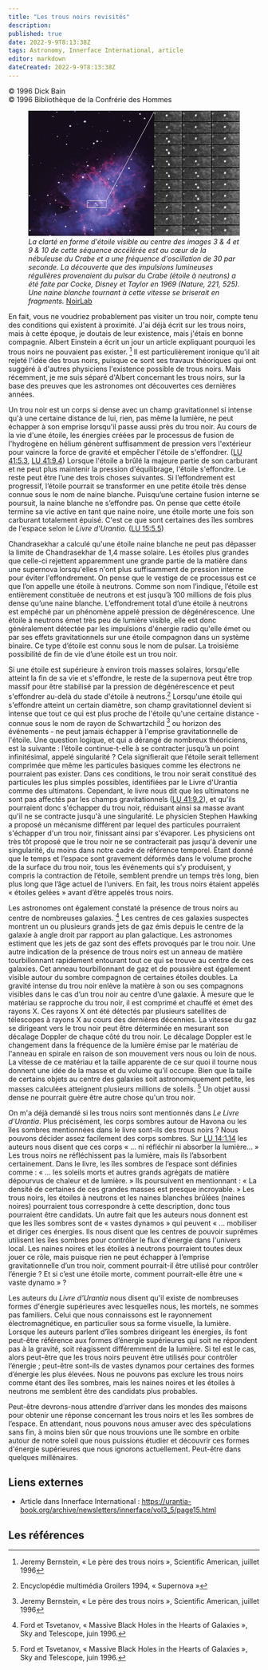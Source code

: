 ```yaml
---
title: "Les trous noirs revisités"
description: 
published: true
date: 2022-9-9T8:13:38Z
tags: Astronomy, Innerface International, article
editor: markdown
dateCreated: 2022-9-9T8:13:38Z
---
```


<p class="v-card v-sheet theme--light gray lighten-3 px-2">© 1996 Dick Bain<br>© 1996 Bibliothèque de la Confrérie des Hommes</p>


<figure id="Figure_1" class="image urantiapedia">
<img src="/image/article/Dick_Bain/Black_Holes_Re_visited/noao-03036.jpg">
<figcaption><em>La clarté en forme d'étoile visible au centre des images 3 & 4 et 9 & 10 de cette séquence accélérée est au cœur de la nébuleuse du Crabe et a une fréquence d'oscillation de 30 par seconde. La découverte que des impulsions lumineuses régulières provenaient du pulsar du Crabe (étoile à neutrons) a été faite par Cocke, Disney et Taylor en 1969 (Nature, 221, 525). Une naine blanche tournant à cette vitesse se briserait en fragments.</em> <a href="https://noirlab.edu/public/en/images/noao-03036/?nocache=true">NoirLab</a></figcaption>
</figure>

En fait, vous ne voudriez probablement pas visiter un trou noir, compte tenu des conditions qui existent à proximité. J'ai déjà écrit sur les trous noirs, mais à cette époque, je doutais de leur existence, mais j'étais en bonne compagnie. Albert Einstein a écrit un jour un article expliquant pourquoi les trous noirs ne pouvaient pas exister. [^1] Il est particulièrement ironique qu'il ait rejeté l'idée des trous noirs, puisque ce sont ses travaux théoriques qui ont suggéré à d'autres physiciens l'existence possible de trous noirs. Mais récemment, je me suis séparé d'Albert concernant les trous noirs, sur la base des preuves que les astronomes ont découvertes ces dernières années.

Un trou noir est un corps si dense avec un champ gravitationnel si intense qu'à une certaine distance de lui, rien, pas même la lumière, ne peut échapper à son emprise lorsqu'il passe aussi près du trou noir. Au cours de la vie d'une étoile, les énergies créées par le processus de fusion de l'hydrogène en hélium génèrent suffisamment de pression vers l'extérieur pour vaincre la force de gravité et empêcher l'étoile de s'effondrer. ([LU 41:5.3](/fr/The_Urantia_Book/41#p5_3), [LU 41:9.4](/fr/The_Urantia_Book/41#p9_4)) Lorsque l'étoile a brûlé la majeure partie de son carburant et ne peut plus maintenir la pression d'équilibrage, l'étoile s'effondre. Le reste peut être l’une des trois choses suivantes. Si l’effondrement est progressif, l’étoile pourrait se transformer en une petite étoile très dense connue sous le nom de naine blanche. Puisqu’une certaine fusion interne se poursuit, la naine blanche ne s’effondre pas. On pense que cette étoile termine sa vie active en tant que naine noire, une étoile morte une fois son carburant totalement épuisé. C'est ce que sont certaines des îles sombres de l'espace selon le _Livre d'Urantia_. ([LU 15:5.5](/fr/The_Urantia_Book/15#p5_5))

Chandrasekhar a calculé qu'une étoile naine blanche ne peut pas dépasser la limite de Chandrasekhar de 1,4 masse solaire. Les étoiles plus grandes que celle-ci rejettent apparemment une grande partie de la matière dans une supernova lorsqu'elles n'ont plus suffisamment de pression interne pour éviter l'effondrement. On pense que le vestige de ce processus est ce que l’on appelle une étoile à neutrons. Comme son nom l’indique, l’étoile est entièrement constituée de neutrons et est jusqu’à 100 millions de fois plus dense qu’une naine blanche. L’effondrement total d’une étoile à neutrons est empêché par un phénomène appelé pression de dégénérescence. Une étoile à neutrons émet très peu de lumière visible, elle est donc généralement détectée par les impulsions d'énergie radio qu'elle émet ou par ses effets gravitationnels sur une étoile compagnon dans un système binaire. Ce type d’étoile est connu sous le nom de pulsar. La troisième possibilité de fin de vie d’une étoile est un trou noir.

Si une étoile est supérieure à environ trois masses solaires, lorsqu'elle atteint la fin de sa vie et s'effondre, le reste de la supernova peut être trop massif pour être stabilisé par la pression de dégénérescence et peut s'effondrer au-delà du stade d'étoile à neutrons.[^2] Lorsqu'une étoile qui s'effondre atteint un certain diamètre, son champ gravitationnel devient si intense que tout ce qui est plus proche de l'étoile qu'une certaine distance - connue sous le nom de rayon de Schwartzchild [^1] ou horizon des événements - ne peut jamais échapper à l'emprise gravitationnelle de l'étoile. Une question logique, et qui a dérangé de nombreux théoriciens, est la suivante : l’étoile continue-t-elle à se contracter jusqu’à un point infinitésimal, appelé singularité ? Cela signifierait que l’étoile serait tellement comprimée que même les particules basiques comme les électrons ne pourraient pas exister. Dans ces conditions, le trou noir serait constitué des particules les plus simples possibles, identifiées par le Livre d'Urantia comme des ultimatons. Cependant, le livre nous dit que les ultimatons ne sont pas affectés par les champs gravitationnels ([LU 41:9.2](/fr/The_Urantia_Book/41#p9_2)), et qu'ils pourraient donc s'échapper du trou noir, réduisant ainsi sa masse avant qu'il ne se contracte jusqu'à une singularité. Le physicien Stephen Hawking a proposé un mécanisme différent par lequel des particules pourraient s'échapper d'un trou noir, finissant ainsi par s'évaporer. Les physiciens ont très tôt proposé que le trou noir ne se contracterait pas jusqu'à devenir une singularité, du moins dans notre cadre de référence temporel. Étant donné que le temps et l’espace sont gravement déformés dans le volume proche de la surface du trou noir, tous les événements qui s’y produisent, y compris la contraction de l’étoile, semblent prendre un temps très long, bien plus long que l’âge actuel de l’univers. En fait, les trous noirs étaient appelés « étoiles gelées » avant d’être appelés trous noirs.

Les astronomes ont également constaté la présence de trous noirs au centre de nombreuses galaxies. [^3] Les centres de ces galaxies suspectes montrent un ou plusieurs grands jets de gaz émis depuis le centre de la galaxie à angle droit par rapport au plan galactique. Les astronomes estiment que les jets de gaz sont des effets provoqués par le trou noir. Une autre indication de la présence de trous noirs est un anneau de matière tourbillonnant rapidement entourant tout ce qui se trouve au centre de ces galaxies. Cet anneau tourbillonnant de gaz et de poussière est également visible autour du sombre compagnon de certaines étoiles doubles. La gravité intense du trou noir enlève la matière à son ou ses compagnons visibles dans le cas d’un trou noir au centre d’une galaxie. À mesure que le matériau se rapproche du trou noir, il est comprimé et chauffé et émet des rayons X. Ces rayons X ont été détectés par plusieurs satellites de télescopes à rayons X au cours des dernières décennies. La vitesse du gaz se dirigeant vers le trou noir peut être déterminée en mesurant son décalage Doppler de chaque côté du trou noir. Le décalage Doppler est le changement dans la fréquence de la lumière émise par le matériau de l'anneau en spirale en raison de son mouvement vers nous ou loin de nous. La vitesse de ce matériau et la taille apparente de ce sur quoi il tourne nous donnent une idée de la masse et du volume qu’il occupe. Bien que la taille de certains objets au centre des galaxies soit astronomiquement petite, les masses calculées atteignent plusieurs millions de soleils. [^3] Un objet aussi dense ne pourrait guère être autre chose qu'un trou noir.

On m'a déjà demandé si les trous noirs sont mentionnés dans _Le Livre d'Urantia_. Plus précisément, les corps sombres autour de Havona ou les îles sombres mentionnées dans le livre sont-ils des trous noirs ? Nous pouvons décider assez facilement des corps sombres. Sur [LU 14:1.14](/fr/The_Urantia_Book/14#p1_14) les auteurs nous disent que ces corps « ... ni réfléchir ni absorber la lumière... » Les trous noirs ne réfléchissent pas la lumière, mais ils l’absorbent certainement. Dans le livre, les îles sombres de l’espace sont définies comme : « ... les soleils morts et autres grands agrégats de matière dépourvus de chaleur et de lumière. » Ils poursuivent en mentionnant : « La densité de certaines de ces grandes masses est presque incroyable. » Les trous noirs, les étoiles à neutrons et les naines blanches brûlées (naines noires) pourraient tous correspondre à cette description, donc tous pourraient être candidats. Un autre fait que les auteurs nous donnent est que les îles sombres sont de « vastes dynamos » qui peuvent « ... mobiliser et diriger ces énergies. Ils nous disent que les centres de pouvoir suprêmes utilisent les îles sombres pour contrôler le flux d'énergie dans l'univers local. Les naines noires et les étoiles à neutrons pourraient toutes deux jouer ce rôle, mais puisque rien ne peut échapper à l’emprise gravitationnelle d’un trou noir, comment pourrait-il être utilisé pour contrôler l’énergie ? Et si c’est une étoile morte, comment pourrait-elle être une « vaste dynamo » ?

Les auteurs du _Livre d'Urantia_ nous disent qu'il existe de nombreuses formes d'énergie supérieures avec lesquelles nous, les mortels, ne sommes pas familiers. Celui que nous connaissons est le rayonnement électromagnétique, en particulier sous sa forme visuelle, la lumière. Lorsque les auteurs parlent d’îles sombres dirigeant les énergies, ils font peut-être référence aux formes d’énergie supérieures qui soit ne répondent pas à la gravité, soit réagissent différemment de la lumière. Si tel est le cas, alors peut-être que les trous noirs peuvent être utilisés pour contrôler l’énergie ; peut-être sont-ils de vastes dynamos pour certaines des formes d’énergie les plus élevées. Nous ne pouvons pas exclure les trous noirs comme étant des îles sombres, mais les naines noires et les étoiles à neutrons me semblent être des candidats plus probables.

Peut-être devrons-nous attendre d’arriver dans les mondes des maisons pour obtenir une réponse concernant les trous noirs et les îles sombres de l’espace. En attendant, nous pouvons nous amuser avec des spéculations sans fin, à moins bien sûr que nous trouvions une île sombre en orbite autour de notre soleil que nous puissions étudier et découvrir ces formes d'énergie supérieures que nous ignorons actuellement. Peut-être dans quelques millénaires. 

## Liens externes

- Article dans Innerface International : https://urantia-book.org/archive/newsletters/innerface/vol3_5/page15.html



## Les références

[^1]: Jeremy Bernstein, « Le père des trous noirs », Scientific American, juillet 1996

[^2]: Encyclopédie multimédia Groilers 1994, « Supernova »

[^3]: Ford et Tsvetanov, « Massive Black Holes in the Hearts of Galaxies », Sky and Telescope, juin 1996.
